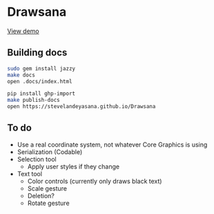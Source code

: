 #  Drawsana

[View demo](https://github.com/stevelandeyasana/Drawsana/blob/master/Drawsana%20Demo/ViewController.swift)

## Building docs

```sh
sudo gem install jazzy
make docs
open .docs/index.html

pip install ghp-import
make publish-docs
open https://stevelandeyasana.github.io/Drawsana
```

## To do

* Use a real coordinate system, not whatever Core Graphics is using
* Serialization (Codable)
* Selection tool
  * Apply user styles if they change
* Text tool
  * Color controls (currently only draws black text)
  * Scale gesture
  * Deletion?
  * Rotate gesture
